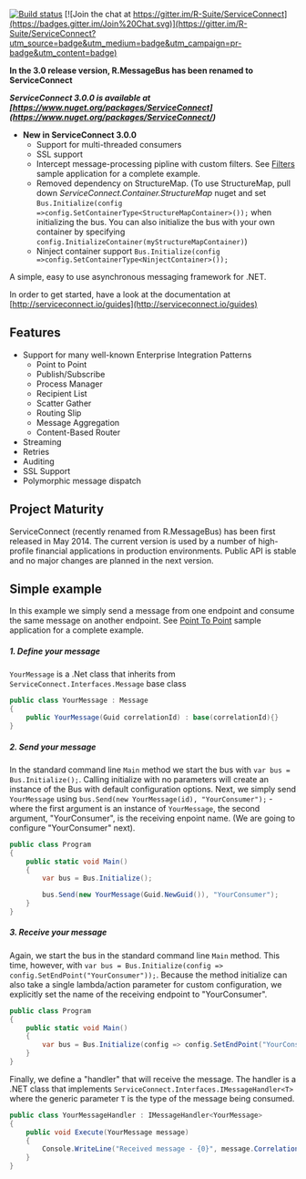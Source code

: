 [![Build status](https://ci.appveyor.com/api/projects/status/1bj54lpa7e0j8djg?svg=true)](https://ci.appveyor.com/project/jpachansky/serviceconnect-csharp)
[![Join the chat at https://gitter.im/R-Suite/ServiceConnect](https://badges.gitter.im/Join%20Chat.svg)](https://gitter.im/R-Suite/ServiceConnect?utm_source=badge&utm_medium=badge&utm_campaign=pr-badge&utm_content=badge)

**In the 3.0 release version, R.MessageBus has been renamed to ServiceConnect**

**_ServiceConnect 3.0.0 is available at [https://www.nuget.org/packages/ServiceConnect] (https://www.nuget.org/packages/ServiceConnect/)_**
* **New in ServiceConnect 3.0.0**
    - Support for multi-threaded consumers
    - SSL support
    - Intercept message-processing pipline with custom filters. See [Filters](https://github.com/R-Suite/ServiceConnect/tree/master/samples/Filters) sample application for a complete example.
    - Removed dependency on StructureMap. (To use StructureMap, pull down _ServiceConnect.Container.StructureMap_ nuget and set
     ```Bus.Initialize(config =>config.SetContainerType<StructureMapContainer>());``` when initializing the bus. You can also initialize the bus with your own container by specifying ```config.InitializeContainer(myStructureMapContainer)```)
    - Ninject container support ```Bus.Initialize(config =>config.SetContainerType<NinjectContainer>());```

A simple, easy to use asynchronous messaging framework for .NET.

In order to get started, have a look at the documentation at [http://serviceconnect.io/guides](http://serviceconnect.io/guides)

## Features

* Support for many well-known Enterprise Integration Patterns
    - Point to Point
    - Publish/Subscribe
    - Process Manager
    - Recipient List
    - Scatter Gather
    - Routing Slip
    - Message Aggregation
    - Content-Based Router
* Streaming
* Retries
* Auditing
* SSL Support
* Polymorphic message dispatch

## Project Maturity
ServiceConnect (recently renamed from R.MessageBus) has been first released in May 2014. The current version is used by a number of high-profile financial applications in production environments. Public API is stable and no major changes are planned in the next version.


## Simple example

In this example we simply send a message from one endpoint and consume the same message on another endpoint.
See [Point To Point](https://github.com/R-Suite/ServiceConnect-CSharp/tree/master/samples/PointToPoint) sample application for a complete example.

##### 1. Define your message

```YourMessage``` is a .Net class that inherits from
```ServiceConnect.Interfaces.Message``` base class

```c#
public class YourMessage : Message
{
    public YourMessage(Guid correlationId) : base(correlationId){}
}
```

##### 2. Send your message

In the standard command line ```Main``` method we start the bus with ```var bus = Bus.Initialize();```. Calling initialize with no parameters will create an instance of the Bus with default configuration options. Next, we simply send ```YourMessage``` using ```bus.Send(new YourMessage(id), "YourConsumer");```  - where the first argument is an instance of ```YourMessage```, the second argument, "YourConsumer", is the receiving enpoint name.  (We are going to configure "YourConsumer" next).

```c#
public class Program
{
    public static void Main()
    {
        var bus = Bus.Initialize();

        bus.Send(new YourMessage(Guid.NewGuid()), "YourConsumer");
    }
}
```

##### 3. Receive your message

Again,  we start the bus in the standard command line ```Main``` method. This time, however, with ```var bus = Bus.Initialize(config => config.SetEndPoint("YourConsumer"));```. Because the method initialize can also take a single lambda/action parameter for custom configuration, we explicitly set the name of the receiving endpoint to "YourConsumer".

```c#
public class Program
{
    public static void Main()
    {
        var bus = Bus.Initialize(config => config.SetEndPoint("YourConsumer"));
    }
}
```

Finally, we define a "handler" that will receive the message. The handler is a .NET class that implements ```ServiceConnect.Interfaces.IMessageHandler<T>``` where the generic parameter ```T``` is the type of the message being consumed.

```c#
public class YourMessageHandler : IMessageHandler<YourMessage>
{
    public void Execute(YourMessage message)
    {
        Console.WriteLine("Received message - {0}", message.CorrelationId);
    }
}
```
